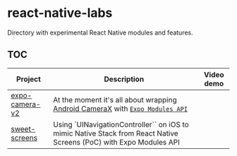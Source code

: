 # react-native-labs

Directory with experimental React Native modules and features.

## TOC

| Project | Description | Video demo |
|-|-|-|
| [expo-camera-v2](./expo-camera-v2) | At the moment it's all about wrapping [Android CameraX](https://developer.android.com/training/camerax) with [`Expo Modules API`](https://docs.expo.dev/modules/module-api) | |
| [sweet-screens](./sweet-screens) | Using `UINavigationController`` on iOS to mimic Native Stack from React Native Screens (PoC) with Expo Modules API | |
